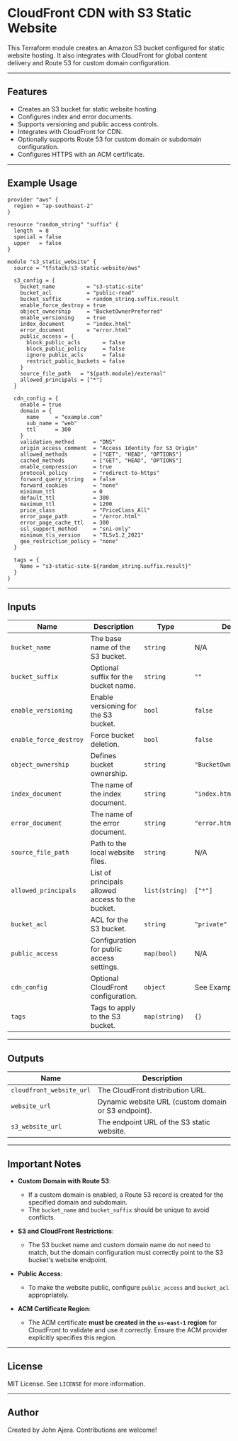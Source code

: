# CloudFront CDN with S3 Static Website

This Terraform module creates an Amazon S3 bucket configured for static website hosting. It also integrates with CloudFront for global content delivery and Route 53 for custom domain configuration.

---

## Features

- Creates an S3 bucket for static website hosting.
- Configures index and error documents.
- Supports versioning and public access controls.
- Integrates with CloudFront for CDN.
- Optionally supports Route 53 for custom domain or subdomain configuration.
- Configures HTTPS with an ACM certificate.

---

## Example Usage

```hcl
provider "aws" {
  region = "ap-southeast-2"
}

resource "random_string" "suffix" {
  length  = 8
  special = false
  upper   = false
}

module "s3_static_website" {
  source = "tfstack/s3-static-website/aws"

  s3_config = {
    bucket_name          = "s3-static-site"
    bucket_acl           = "public-read"
    bucket_suffix        = random_string.suffix.result
    enable_force_destroy = true
    object_ownership     = "BucketOwnerPreferred"
    enable_versioning    = true
    index_document       = "index.html"
    error_document       = "error.html"
    public_access = {
      block_public_acls       = false
      block_public_policy     = false
      ignore_public_acls      = false
      restrict_public_buckets = false
    }
    source_file_path   = "${path.module}/external"
    allowed_principals = ["*"]
  }

  cdn_config = {
    enable = true
    domain = {
      name     = "example.com"
      sub_name = "web"
      ttl      = 300
    }
    validation_method      = "DNS"
    origin_access_comment  = "Access Identity for S3 Origin"
    allowed_methods        = ["GET", "HEAD", "OPTIONS"]
    cached_methods         = ["GET", "HEAD", "OPTIONS"]
    enable_compression     = true
    protocol_policy        = "redirect-to-https"
    forward_query_string   = false
    forward_cookies        = "none"
    minimum_ttl            = 0
    default_ttl            = 300
    maximum_ttl            = 1200
    price_class            = "PriceClass_All"
    error_page_path        = "/error.html"
    error_page_cache_ttl   = 300
    ssl_support_method     = "sni-only"
    minimum_tls_version    = "TLSv1.2_2021"
    geo_restriction_policy = "none"
  }

  tags = {
    Name = "s3-static-site-${random_string.suffix.result}"
  }
}
```

---

## Inputs

| Name                   | Description                                        | Type          | Default       |
|------------------------|----------------------------------------------------|---------------|---------------|
| `bucket_name`          | The base name of the S3 bucket.                    | `string`      | N/A           |
| `bucket_suffix`        | Optional suffix for the bucket name.               | `string`      | `""`          |
| `enable_versioning`    | Enable versioning for the S3 bucket.               | `bool`        | `false`       |
| `enable_force_destroy` | Force bucket deletion.                             | `bool`        | `false`       |
| `object_ownership`     | Defines bucket ownership.                          | `string`      | `"BucketOwnerPreferred"` |
| `index_document`       | The name of the index document.                    | `string`      | `"index.html"`|
| `error_document`       | The name of the error document.                    | `string`      | `"error.html"`|
| `source_file_path`     | Path to the local website files.                   | `string`      | N/A           |
| `allowed_principals`   | List of principals allowed access to the bucket.   | `list(string)`| `["*"]`       |
| `bucket_acl`           | ACL for the S3 bucket.                             | `string`      | `"private"`   |
| `public_access`        | Configuration for public access settings.          | `map(bool)`   | N/A           |
| `cdn_config`           | Optional CloudFront configuration.                 | `object`      | See Example   |
| `tags`                 | Tags to apply to the S3 bucket.                    | `map(string)` | `{}`          |

---

## Outputs

| Name                   | Description                                        |
|------------------------|----------------------------------------------------|
| `cloudfront_website_url` | The CloudFront distribution URL.                  |
| `website_url`          | Dynamic website URL (custom domain or S3 endpoint).|
| `s3_website_url`       | The endpoint URL of the S3 static website.         |

---

## Important Notes

- **Custom Domain with Route 53**:
  - If a custom domain is enabled, a Route 53 record is created for the specified domain and subdomain.
  - The `bucket_name` and `bucket_suffix` should be unique to avoid conflicts.

- **S3 and CloudFront Restrictions**:
  - The S3 bucket name and custom domain name do not need to match, but the domain configuration must correctly point to the S3 bucket's website endpoint.

- **Public Access**:
  - To make the website public, configure `public_access` and `bucket_acl` appropriately.

- **ACM Certificate Region**:
  - The ACM certificate **must be created in the `us-east-1` region** for CloudFront to validate and use it correctly. Ensure the ACM provider explicitly specifies this region.

---

## License

MIT License. See `LICENSE` for more information.

---

## Author

Created by John Ajera. Contributions are welcome!
